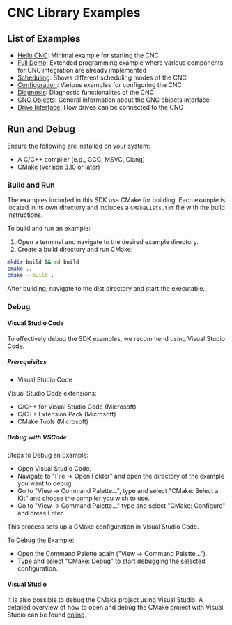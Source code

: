 # CNC Library Examples

## List of Examples

- [Hello CNC](./example1-hello-cnc/README.md): Minimal example for starting the CNC
- [Full Demo](./example2-full-demo/README.md): Extended programming example where various components for CNC integration are already implemented
- [Scheduling](./example3-scheduling/README.md): Shows different scheduling modes of the CNC
- [Configuration](./example4-configuration/README.md): Various examples for configuring the CNC
- [Diagnosis](./example5-diagnosis/README.md): Diagnostic functionalites of the CNC
- [CNC Objects](./example6-cnc-objects/README.md): General information about the CNC objects interface
- [Drive Interface](./example7-drive-interface/README.md): How drives can be connected to the CNC

## Run and Debug

Ensure the following are installed on your system:

- A C/C++ compiler (e.g., GCC, MSVC, Clang)
- CMake (version 3.10 or later)

### Build and Run

The examples included in this SDK use CMake for building. Each example is located in its own directory and includes a `CMakeLists.txt` file with the build instructions.

To build and run an example:

1. Open a terminal and navigate to the desired example directory.
2. Create a build directory and run CMake:

```bash
mkdir build && cd build
cmake ..
cmake --build .
```

After building, navigate to the dist directory and start the executable.

### Debug

#### Visual Studio Code

To effectively debug the SDK examples, we recommend using Visual Studio Code.

##### Prerequisites

- Visual Studio Code

Visual Studio Code extensions:

- C/C++ for Visual Studio Code (Microsoft)
- C/C++ Extension Pack (Microsoft)
- CMake Tools (Microsoft)

##### Debug with VSCode

Steps to Debug an Example:

- Open Visual Studio Code.
- Navigate to "File -> Open Folder" and open the directory of the example you want to debug.
- Go to "View -> Command Palette...", type and select "CMake: Select a Kit" and choose the compiler you wish to use.
- Go to "View -> Command Palette..." type and select "CMake: Configure" and press Enter.

This process sets up a CMake configuration in Visual Studio Code.

To Debug the Example:

- Open the Command Palette again ("View -> Command Palette...").
- Type and select "CMake: Debug" to start debugging the selected configuration.

#### Visual Studio

It is also possible to debug the CMake project using Visual Studio. A detailed overview of how to open and debug the CMake project with Visual Studio can be found [online](https://learn.microsoft.com/en-us/cpp/build/cmake-projects-in-visual-studio?view=msvc-170).
